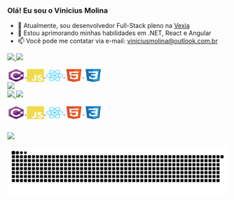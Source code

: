 ### Olá! Eu sou o Vinicius Molina

- 🔭 Atualmente, sou desenvolvedor Full-Stack pleno na <a href="https://vexia.com.br/" target="_blank">Vexia</a>
- 🌱 Estou aprimorando minhas habilidades em .NET, React e Angular
- 📫 Você pode me contatar via e-mail: viniciusmolina@outlook.com.br


<div>
  <a href="https://github.com/https://github.com/ViniciusMolinaAta">
  <img height="180em" src="https://github-readme-stats.vercel.app/api?username=ViniciusMolinaAta&show_icons=true&theme=highcontrast&include_all_commits=true&count_private=true"/>
  <img height="180em" src="https://github-readme-stats.vercel.app/api/top-langs/?username=ViniciusMolinaAta&layout=compact&langs_count=7&theme=highcontrast"/>
</div>
<div style="display: inline_block"><br>
   <img align="center" alt="Csharp" height="30" width="40" src="https://raw.githubusercontent.com/devicons/devicon/master/icons/csharp/csharp-original.svg">
  <img align="center" alt="JavaScript" height="30" width="40" src="https://raw.githubusercontent.com/devicons/devicon/master/icons/javascript/javascript-plain.svg">
  <img align="center" alt="React" height="30" width="40" src="https://raw.githubusercontent.com/devicons/devicon/master/icons/react/react-original.svg">
  <img align="center" alt="HTML5" height="30" width="40" src="https://raw.githubusercontent.com/devicons/devicon/master/icons/html5/html5-original.svg">
  <img align="center" alt="CSS3" height="30" width="40" src="https://raw.githubusercontent.com/devicons/devicon/master/icons/css3/css3-original.svg">
</div>
<div> 
   <a href="https://www.linkedin.com/in/vinicius-de-souza-molina-396511128/" target="_blank"><img src="https://img.shields.io/badge/-LinkedIn-%230077B5?style=for-the-badge&logo=linkedin&logoColor=white" target="_blank"></a> 
</div>
    
<div>
  <a href="https://github.com/ViniciusMolinaAta">
  <img height="180em" src="https://github-readme-stats.vercel.app/api?username=ViniciusMolinaAta&show_icons=true&theme=highcontrast&include_all_commits=true&count_private=true"/>
  <img height="180em" src="https://github-readme-stats.vercel.app/api/top-langs/?username=ViniciusMolinaAta&layout=compact&langs_count=7&theme=highcontrast"/>
</div>
<div style="display: inline_block"><br>
   <img align="center" alt="Csharp" height="30" width="40" src="https://raw.githubusercontent.com/devicons/devicon/master/icons/csharp/csharp-original.svg">
  <img align="center" alt="Js" height="30" width="40" src="https://raw.githubusercontent.com/devicons/devicon/master/icons/javascript/javascript-plain.svg">
  <img align="center" alt="Ts" height="30" width="40" src="https://raw.githubusercontent.com/devicons/devicon/master/icons/react/react-original.svg">
  <img align="center" alt="HTML" height="30" width="40" src="https://raw.githubusercontent.com/devicons/devicon/master/icons/html5/html5-original.svg">
  <img align="center" alt="CSS" height="30" width="40" src="https://raw.githubusercontent.com/devicons/devicon/master/icons/css3/css3-original.svg">
  
</div>

  ##
  
  <div> 
     <a href="https://www.linkedin.com/in/vinicius-de-souza-molina-396511128/" target="_blank"><img src="https://img.shields.io/badge/-LinkedIn-%230077B5?style=for-the-badge&logo=linkedin&logoColor=white" target="_blank"></a> 
 
  ![Snake animation](https://github.com/ViniciusMolinaAta/ViniciusMolinaAta/blob/output/github-contribution-grid-snake.svg)
 
</div>
  
